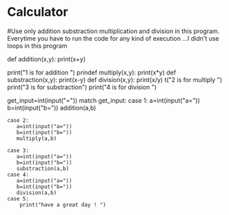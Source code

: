 # Calculator
#Use only addition substraction multiplication and division in this program. Everytime you have to run the code for any kind of execution ...I didn't use loops in this program 


def addition(x,y):
    print(x+y)

    
print("1 is for addition ")
prindef multiply(x,y):
    print(x*y)
def substraction(x,y):
    print(x-y)
def division(x,y):
    print(x/y)
t("2 is for multiply ")
print("3 is for substraction")
print("4 is for division ")

get_input=int(input("="))
match get_input:
    case 1:
       a=int(input("a="))
       b=int(input("b="))
       addition(a,b)
       
    case 2:
       a=int(input("a="))
       b=int(input("b="))
       multiply(a,b)
    
    case 3:
       a=int(input("a="))
       b=int(input("b="))
       substraction(a,b)
    case 4:
       a=int(input("a="))
       b=int(input("b="))
       division(a,b)
    case 5:
        print("have a great day ! ")
       
        
